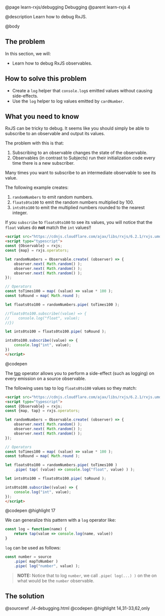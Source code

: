 @page learn-rxjs/debugging Debugging
@parent learn-rxjs 4

@description Learn how to debug RxJS.

@body

## The problem

In this section, we will:

- Learn how to debug RxJS observables.


## How to solve this problem

- Create a `log` helper that `console.log`s emitted values without causing side-effects.
- Use the `log` helper to log values emitted by `cardNumber`.



## What you need to know

RxJS can be tricky to debug. It seems like you should simply be able to
subscribe to an observable and output its values.

The problem with this is that:

1. Subscribing to an observable changes the state of the observable.
2. Observables (in contrast to Subjects) run their initialization code every time
   there is a new subscriber.

Many times you want to subscribe to an intermediate observable to see its
value.

The following example creates:

1. `randomNumbers` to emit random numbers.
2. `floats0to100` to emit the random numbers multiplied by 100.
3. `ints0to100` to emit the multiplied numbers rounded to the nearest integer.

If you `subscribe` to `floats0to100` to see its values, you will notice
that the `float` values do __not__ match the `int` values!!


```html
<script src="https://cdnjs.cloudflare.com/ajax/libs/rxjs/6.2.1/rxjs.umd.js"></script>
<script type="typescript">
const {Observable} = rxjs;
const {map} = rxjs.operators;

let randomNumbers = Observable.create( (observer) => {
    observer.next( Math.random() );
    observer.next( Math.random() );
    observer.next( Math.random() );
});

// Operators
const toTimes100 = map( (value) => value * 100 );
const toRound = map( Math.round );

let floats0to100 = randomNumbers.pipe( toTimes100 );

//floats0to100.subscribe((value) => {
//    console.log("float", value);
//})

let ints0to100 = floats0to100.pipe( toRound );

ints0to100.subscribe((value) => {
    console.log("int", value);
})
</script>
```
@codepen


The [tap](https://rxjs-dev.firebaseapp.com/api/operators/tap) operator allows you
to perform a side-effect (such as logging) on every emission on a source observable.

The following uses tap to log `floats0to100` values so they match:

```html
<script src="https://cdnjs.cloudflare.com/ajax/libs/rxjs/6.2.1/rxjs.umd.js"></script>
<script type="typescript">
const {Observable} = rxjs;
const {map, tap} = rxjs.operators;

let randomNumbers = Observable.create( (observer) => {
    observer.next( Math.random() );
    observer.next( Math.random() );
    observer.next( Math.random() );
});

// Operators
const toTimes100 = map( (value) => value * 100 );
const toRound = map( Math.round );

let floats0to100 = randomNumbers.pipe( toTimes100 )
    .pipe( tap( (value) => console.log("float", value) ) );

let ints0to100 = floats0to100.pipe( toRound );

ints0to100.subscribe((value) => {
    console.log("int", value);
});
</script>
```
@codepen
@highlight 17

We can generalize this pattern with a `log` operator like:

```js
const log = function(name) {
    return tap(value => console.log(name, value))
}
```

`log` can be used as follows:

```typescript
const number = source
    .pipe( mapToNumber )
    .pipe( log("number", value) );
```

> __NOTE:__ Notice that to log `number`, we call `.pipe( log(...) )`
> on the on what would be the `number` observable.

## The solution

@sourceref ./4-debugging.html
@codepen
@highlight 14,31-33,62,only
